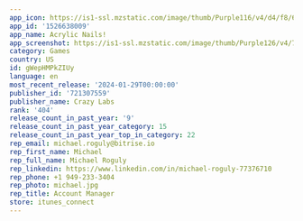```yaml
---
app_icon: https://is1-ssl.mzstatic.com/image/thumb/Purple116/v4/d4/f8/6f/d4f86fc9-d4b1-695d-e2c4-f31d3e72baca/AppIcon-1x_U007emarketing-0-7-0-85-220-0.png/1024x1024bb.png
app_id: '1526638009'
app_name: Acrylic Nails!
app_screenshot: https://is1-ssl.mzstatic.com/image/thumb/Purple126/v4/75/79/24/75792482-1da9-c2c4-4647-c4951dd1296a/652a873d-9dd4-4e93-a117-0bf712b66ea9_AcrylicNails_SS1_iPhoneXsMax_Acrylic_Nails_U0021_store-screen-shot_I0_1242x2688_iPhoneXsMax.jpg/1242x2688bb.png
category: Games
country: US
id: gWepHMPkZIUy
language: en
most_recent_release: '2024-01-29T00:00:00'
publisher_id: '721307559'
publisher_name: Crazy Labs
rank: '404'
release_count_in_past_year: '9'
release_count_in_past_year_category: 15
release_count_in_past_year_top_in_category: 22
rep_email: michael.roguly@bitrise.io
rep_first_name: Michael
rep_full_name: Michael Roguly
rep_linkedin: https://www.linkedin.com/in/michael-roguly-77376710
rep_phone: +1 949-233-3404
rep_photo: michael.jpg
rep_title: Account Manager
store: itunes_connect
---
```

